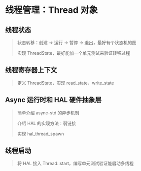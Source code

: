 # 线程管理：Thread 对象

## 线程状态

> 状态转移：创建 -> 运行 -> 暂停 -> 退出，最好有个状态机的图
>
> 实现 ThreadState，最好能加一个单元测试来验证转移过程

## 线程寄存器上下文

> 定义 ThreadState，实现 read_state，write_state

## Async 运行时和 HAL 硬件抽象层

> 简单介绍 async-std 的异步机制
>
> 介绍 HAL 的实现方法：弱链接
>
> 实现 hal_thread_spawn

## 线程启动

> 将 HAL 接入 Thread::start，编写单元测试验证能启动多线程
